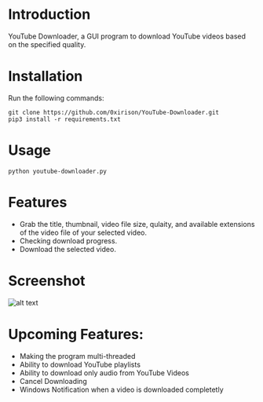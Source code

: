 # Introduction
YouTube Downloader, a GUI program to download YouTube videos based on the specified quality.

# Installation
Run the following commands:
```
git clone https://github.com/0xirison/YouTube-Downloader.git
pip3 install -r requirements.txt
```

# Usage
```
python youtube-downloader.py
```

# Features
- Grab the title, thumbnail, video file size, qulaity, and available extensions of the video file of your selected video.
- Checking download progress.
- Download the selected video.

# Screenshot
![alt text](https://i.postimg.cc/2yWNhWTn/youtube-downloader.png)

# Upcoming Features:
- Making the program multi-threaded
- Ability to download YouTube playlists
- Ability to download only audio from YouTube Videos
- Cancel Downloading
- Windows Notification when a video is downloaded completetly
